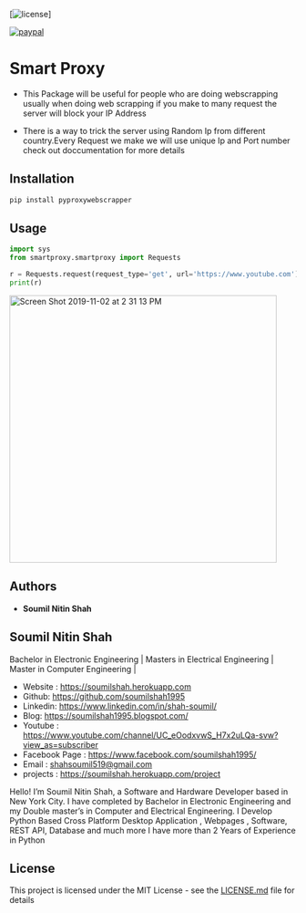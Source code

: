 
[![license](https://img.shields.io/github/license/mashape/apistatus.svg?maxAge=2592000)]

[![paypal](https://www.paypalobjects.com/en_US/i/btn/btn_donateCC_LG.gif)](https://www.paypal.me/soumilshah1995)

# Smart Proxy 

 * This Package will be useful for people who are doing webscrapping 
    usually when doing web scrapping if you make to many request 
    the server will block your IP Address
    
* There  is a way to trick the server using Random Ip from different 
    country.Every Request we make we will use unique Ip and Port number 
    check out doccumentation for more details  

## Installation

```bash
pip install pyproxywebscrapper
```
## Usage

```python
import sys
from smartproxy.smartproxy import Requests

r = Requests.request(request_type='get', url='https://www.youtube.com')
print(r)

```
<img width="469" alt="Screen Shot 2019-11-02 at 2 31 13 PM" src="https://user-images.githubusercontent.com/39345855/68075386-79571400-fd7d-11e9-94f5-47a09a02f9b1.png">



## Authors

* **Soumil Nitin Shah** 


## Soumil Nitin Shah 
Bachelor in Electronic Engineering |
Masters in Electrical Engineering | 
Master in Computer Engineering |

* Website : https://soumilshah.herokuapp.com
* Github: https://github.com/soumilshah1995
* Linkedin: https://www.linkedin.com/in/shah-soumil/
* Blog: https://soumilshah1995.blogspot.com/
* Youtube : https://www.youtube.com/channel/UC_eOodxvwS_H7x2uLQa-svw?view_as=subscriber
* Facebook Page : https://www.facebook.com/soumilshah1995/
* Email : shahsoumil519@gmail.com
* projects : https://soumilshah.herokuapp.com/project


Hello! I’m Soumil Nitin Shah, a Software and Hardware Developer based in New York City. I have completed by Bachelor in Electronic Engineering and my Double master’s in Computer and Electrical Engineering. I Develop Python Based Cross Platform Desktop Application , Webpages , Software, REST API, Database and much more I have more than 2 Years of Experience in Python


## License

This project is licensed under the MIT License - see the [LICENSE.md](LICENSE.md) file for details

